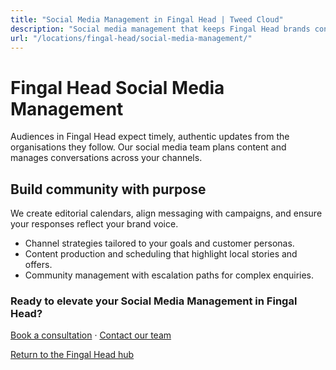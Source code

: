 ```yaml
---
title: "Social Media Management in Fingal Head | Tweed Cloud"
description: "Social media management that keeps Fingal Head brands consistent and engaging."
url: "/locations/fingal-head/social-media-management/"
---
```


# Fingal Head Social Media Management

Audiences in Fingal Head expect timely, authentic updates from the organisations they follow. Our social media team plans content and manages conversations across your channels.

## Build community with purpose

We create editorial calendars, align messaging with campaigns, and ensure your responses reflect your brand voice.

- Channel strategies tailored to your goals and customer personas.
- Content production and scheduling that highlight local stories and offers.
- Community management with escalation paths for complex enquiries.

### Ready to elevate your Social Media Management in Fingal Head?

[Book a consultation](/consultation/) · [Contact our team](/contact/)

[Return to the Fingal Head hub](/locations/fingal-head/)
